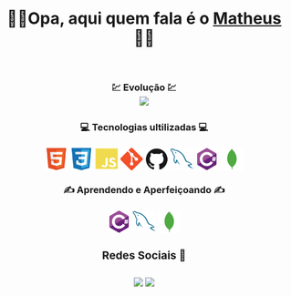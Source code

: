 <div>
  <h1 align="center">🐱‍👤Opa, aqui quem fala é o <a href="https://www.linkedin.com/in/matheus-chiga/">Matheus</a>🐱‍👤</h1>
 <br>

<h3 align="center">💹 Evolução 💹<br>

<div align="center">
  <a href="https://github.com/Matchiga"><img src="http://github-readme-streak-stats.herokuapp.com?user=Matchiga&theme=dark&hide_border=true&date_format=j%20M%5B%20Y%5D&fire=E4E73B&ring=FFFFFF&currStreakLabel=FFFFFF&background=00000000"></a>
</div>

 <h3 align="center">💻 Tecnologias ultilizadas 💻
<div align="center" valign="top"><br>
  
  <img align="center" alt="HTML" height="40" margin="50px" width="40" src="https://raw.githubusercontent.com/devicons/devicon/master/icons/html5/html5-original.svg">
  <img align="center" alt="CSS" height="40" margin="50px" width="40" src="https://raw.githubusercontent.com/devicons/devicon/master/icons/css3/css3-original.svg">
  <img align="center" alt="JS" height="37" margin="50px" width="40" src="https://raw.githubusercontent.com/devicons/devicon/master/icons/javascript/javascript-plain.svg">
  <img align="center" alt="Git" height="40" margin="50px" width="40" src="https://raw.githubusercontent.com/devicons/devicon/master/icons/git/git-original.svg">
  <img align="center" alt="GitHub" height="40" margin="50px" width="40" src= "https://raw.githubusercontent.com/devicons/devicon/master/icons/github/github-original.svg">
  <img align="center" alt="MySQL" height="37" margin="50px" width="40" src="https://raw.githubusercontent.com/devicons/devicon/master/icons/mysql/mysql-plain.svg">
  <img align="center" alt="Csharp" height="40" margin="50px" width="40" src="https://raw.githubusercontent.com/devicons/devicon/master/icons/csharp/csharp-original.svg">
  <img align="center" alt="MongoDB" height="40" margin="50px" width="40" src="https://raw.githubusercontent.com/devicons/devicon/master/icons/mongodb/mongodb-plain.svg">
  <br>
  
</div>

  <h3 align="center">✍ Aprendendo e Aperfeiçoando ✍
  <div align="center"> <br>
    <img align="center" alt="Csharp" height="40" margin="50px" width="40" src="https://raw.githubusercontent.com/devicons/devicon/master/icons/csharp/csharp-original.svg">
    <img align="center" alt="MySQL" height="37" margin="50px" width="40" src="https://raw.githubusercontent.com/devicons/devicon/master/icons/mysql/mysql-plain.svg">
    <img align="center" alt="MongoDB" height="40" margin="50px" width="40" src="https://raw.githubusercontent.com/devicons/devicon/master/icons/mongodb/mongodb-plain.svg">
  
  <h3 align="center"> Redes Sociais 📱
<div align="center"> <br>
  <a href="https://www.linkedin.com/in/matheus-chiga/" target="_blank"><img src="https://img.shields.io/badge/-LinkedIn-%230077B5?style=for-the-badge&logo=linkedin&logoColor=white" target="_blank"></a> 
  <a href="mailto:matheuschiga1303@gmail.com"><img src="https://img.shields.io/badge/-Gmail-%23333?style=for-the-badge&logo=gmail&logoColor=white" target="_blank"></a>
</div><br>
